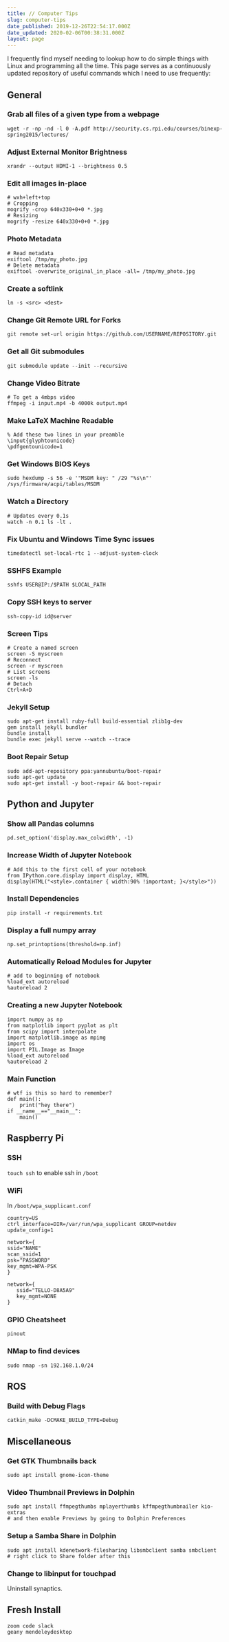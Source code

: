 ```yaml
---
title: // Computer Tips
slug: computer-tips
date_published: 2019-12-26T22:54:17.000Z
date_updated: 2020-02-06T00:38:31.000Z
layout: page
---
```


I frequently find myself needing to lookup how to do simple things with Linux and programming all the time. This page serves as a continuously updated repository of useful commands which I need to use frequently:

## General

### Grab all files of a given type from a webpage

    wget -r -np -nd -l 0 -A.pdf http://security.cs.rpi.edu/courses/binexp-spring2015/lectures/

### Adjust External Monitor Brightness

    xrandr --output HDMI-1 --brightness 0.5

### Edit all images in-place

    # wxh+left+top
    # Cropping
    mogrify -crop 640x330+0+0 *.jpg
    # Resizing
    mogrify -resize 640x330+0+0 *.jpg

### Photo Metadata

    # Read metadata
    exiftool /tmp/my_photo.jpg
    # Delete metadata
    exiftool -overwrite_original_in_place -all= /tmp/my_photo.jpg

### Create a softlink

    ln -s <src> <dest>

### Change Git Remote URL for Forks

    git remote set-url origin https://github.com/USERNAME/REPOSITORY.git

### Get all Git submodules

    git submodule update --init --recursive

### Change Video Bitrate

    # To get a 4mbps video
    ffmpeg -i input.mp4 -b 4000k output.mp4


### Make LaTeX Machine Readable

    % Add these two lines in your preamble
    \input{glyphtounicode}
    \pdfgentounicode=1


### Get Windows BIOS Keys

    sudo hexdump -s 56 -e '"MSDM key: " /29 "%s\n"' /sys/firmware/acpi/tables/MSDM


### Watch a Directory

    # Updates every 0.1s
    watch -n 0.1 ls -lt .


### Fix Ubuntu and Windows Time Sync issues

    timedatectl set-local-rtc 1 --adjust-system-clock

### SSHFS Example

    sshfs USER@IP:/$PATH $LOCAL_PATH

### Copy SSH keys to server

    ssh-copy-id id@server

### Screen Tips

    # Create a named screen
    screen -S myscreen
    # Reconnect
    screen -r myscreen
    # List screens
    screen -ls
    # Detach
    Ctrl+A+D

### Jekyll Setup

    sudo apt-get install ruby-full build-essential zlib1g-dev
    gem install jekyll bundler
    bundle install
    bundle exec jekyll serve --watch --trace

### Boot Repair Setup

    sudo add-apt-repository ppa:yannubuntu/boot-repair
    sudo apt-get update
    sudo apt-get install -y boot-repair && boot-repair

## Python and Jupyter

### Show all Pandas columns

    pd.set_option('display.max_colwidth', -1)


### Increase Width of Jupyter Notebook

    # Add this to the first cell of your notebook
    from IPython.core.display import display, HTML
    display(HTML("<style>.container { width:90% !important; }</style>"))


### Install Dependencies

    pip install -r requirements.txt


### Display a full numpy array

    np.set_printoptions(threshold=np.inf)


### Automatically Reload Modules for Jupyter

    # add to beginning of notebook
    %load_ext autoreload
    %autoreload 2

### Creating a new Jupyter Notebook

    import numpy as np
    from matplotlib import pyplot as plt
    from scipy import interpolate
    import matplotlib.image as mpimg
    import os
    import PIL.Image as Image
    %load_ext autoreload
    %autoreload 2

### Main Function
    # wtf is this so hard to remember?
    def main(): 
        print("hey there") 
    if __name__=="__main__": 
        main() 

## Raspberry Pi

### SSH

`touch ssh` to enable ssh in `/boot`

### WiFi

In `/boot/wpa_supplicant.conf`

    country=US
    ctrl_interface=DIR=/var/run/wpa_supplicant GROUP=netdev
    update_config=1

    network={
    ssid="NAME"
    scan_ssid=1
    psk="PASSWORD"
    key_mgmt=WPA-PSK
    }

    network={
       ssid="TELLO-D8A5A9"
       key_mgmt=NONE
    }


### GPIO Cheatsheet

    pinout


### NMap to find devices

    sudo nmap -sn 192.168.1.0/24


## ROS

### Build with Debug Flags

    catkin_make -DCMAKE_BUILD_TYPE=Debug

## Miscellaneous

### Get GTK Thumbnails back

    sudo apt install gnome-icon-theme

### Video Thumbnail Previews in Dolphin

    sudo apt install ffmpegthumbs mplayerthumbs kffmpegthumbnailer kio-extras
    # and then enable Previews by going to Dolphin Preferences


### Setup a Samba Share in Dolphin

    sudo apt install kdenetwork-filesharing libsmbclient samba smbclient
    # right click to Share folder after this


### Change to libinput for touchpad

Uninstall synaptics.

## Fresh Install

    zoom code slack
    geany mendeleydesktop
